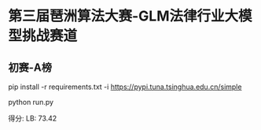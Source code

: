 # 第三届琶洲算法大赛-GLM法律行业大模型挑战赛道
## 初赛-A榜

pip install -r requirements.txt -i https://pypi.tuna.tsinghua.edu.cn/simple

python run.py

得分: LB: 73.42
